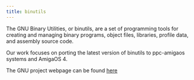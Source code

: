```yaml
---
title: binutils
---
```


The GNU Binary Utilities, or binutils, are a set of programming tools for creating and managing binary programs, object files, libraries, profile data, and assembly source code. 

Our work focuses on porting the latest version of binutils to ppc-amigaos systems and AmigaOS 4.

The GNU project webpage can be found [here](https://www.gnu.org/software/binutils/)